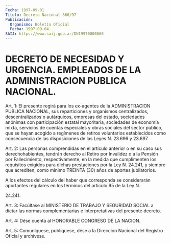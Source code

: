 ```yaml
---
Fecha: 1997-09-01
Título: Decreto Nacional 866/97
Publicación:
  Organismo: Boletín Oficial
  Fecha: 1997-09-04
SAIJ: https://www.saij.gob.ar/DN19970000866
---
```

# DECRETO DE NECESIDAD Y URGENCIA. EMPLEADOS DE LA ADMINISTRACION PUBLICA NACIONAL.

<a id="1"></a>
Art. 1:  El  presente  regirá  para  los  ex-agentes  de  la ADMINISTRACION  PUBLICA  NACIONAL,  sus  reparticiones y organismos centralizados, descentralizados o autárquicos, empresas del estado, sociedades    anónimas  con  participación  estatal    mayoritaria, sociedades de economía  mixta,  servicios  de  cuentas especiales y obras sociales del sector público, que se hayan acogido a regímenes de  retiros  voluntarios  establecidos  como  consecuencia  de  las disposiciones de las Leyes N. 23.696 y 23.697.

<a id="2"></a>
Art. 2: Las personas comprendidas en  el artículo anterior o en su caso sus derechohabientes, tendrán derecho al Retiro  por Invalidez o a la Pensión por Fallecimiento, respectivamente, en la medida que cumplimenten  los requisitos exigidos para dichas prestaciones  por la Ley N. 24.241,  y siempre que acrediten, como mínimo TREINTA (30) años de aportes jubilatorios.

A los efectos del cálculo del haber que corresponda se considerarán aportantes regulares en los términos del artículo 95 de la Ley N.

24.241.

<a id="3"></a>
Art. 3: Facúltase  al  MINISTERIO  DE TRABAJO Y SEGURIDAD SOCIAL a dictar  las normas complementarias e interpretativas  del  presente decreto.

<a id="4"></a>
Art. 4:  Dése  cuenta  al  HONORABLE  CONGRESO  DE  LA  NACION.

<a id="5"></a>
Art. 5: Comuníquese, publíquese, dése a la Dirección Nacional  del Registro Oficial y archívese.